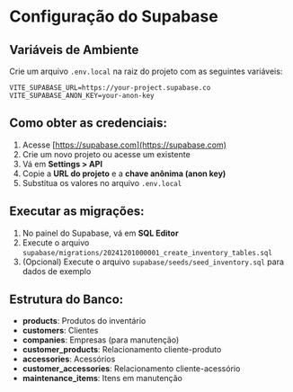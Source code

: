 # Configuração do Supabase

## Variáveis de Ambiente

Crie um arquivo `.env.local` na raiz do projeto com as seguintes variáveis:

```env
VITE_SUPABASE_URL=https://your-project.supabase.co
VITE_SUPABASE_ANON_KEY=your-anon-key
```

## Como obter as credenciais:

1. Acesse [https://supabase.com](https://supabase.com)
2. Crie um novo projeto ou acesse um existente
3. Vá em **Settings > API**
4. Copie a **URL do projeto** e a **chave anônima (anon key)**
5. Substitua os valores no arquivo `.env.local`

## Executar as migrações:

1. No painel do Supabase, vá em **SQL Editor**
2. Execute o arquivo `supabase/migrations/20241201000001_create_inventory_tables.sql`
3. (Opcional) Execute o arquivo `supabase/seeds/seed_inventory.sql` para dados de exemplo

## Estrutura do Banco:

- **products**: Produtos do inventário
- **customers**: Clientes
- **companies**: Empresas (para manutenção)
- **customer_products**: Relacionamento cliente-produto
- **accessories**: Acessórios
- **customer_accessories**: Relacionamento cliente-acessório
- **maintenance_items**: Itens em manutenção
